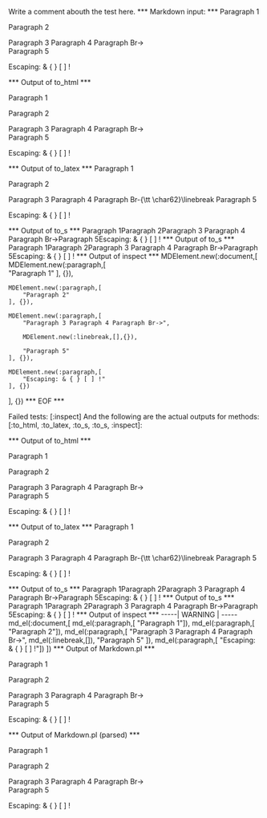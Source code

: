Write a comment abouth the test here.
*** Markdown input: ***
Paragraph 1

Paragraph 2


Paragraph 3
Paragraph 4
Paragraph Br->  
Paragraph 5



Escaping: & { } [ ] ! 

*** Output of to_html ***
<p>Paragraph 1</p
    ><p>Paragraph 2</p
    ><p>Paragraph 3 Paragraph 4 Paragraph Br-&gt;<br
      />Paragraph 5</p
    ><p>Escaping: &amp; { } [ ] !</p
  >
*** Output of to_latex ***
Paragraph 1

Paragraph 2

Paragraph 3 Paragraph 4 Paragraph Br-{\tt \char62}\linebreak Paragraph 5

Escaping: \& \{ \} [ ] !


*** Output of to_s ***
Paragraph 1Paragraph 2Paragraph 3 Paragraph 4 Paragraph Br->Paragraph 5Escaping: & { } [ ] !
*** Output of to_s ***
Paragraph 1Paragraph 2Paragraph 3 Paragraph 4 Paragraph Br->Paragraph 5Escaping: & { } [ ] !
*** Output of inspect ***
MDElement.new(:document,[	
	MDElement.new(:paragraph,[	
		"Paragraph 1"
	], {}),
	
	MDElement.new(:paragraph,[	
		"Paragraph 2"
	], {}),
	
	MDElement.new(:paragraph,[	
		"Paragraph 3 Paragraph 4 Paragraph Br->",
		
		MDElement.new(:linebreak,[],{}),
		
		"Paragraph 5"
	], {}),
	
	MDElement.new(:paragraph,[	
		"Escaping: & { } [ ] !"
	], {})
], {})
*** EOF ***




Failed tests:   [:inspect] 
And the following are the actual outputs for methods:
   [:to_html, :to_latex, :to_s, :to_s, :inspect]:


*** Output of to_html ***
<p>Paragraph 1</p
    ><p>Paragraph 2</p
    ><p>Paragraph 3 Paragraph 4 Paragraph Br-&gt;<br
      />Paragraph 5</p
    ><p>Escaping: &amp; { } [ ] !</p
  >
*** Output of to_latex ***
Paragraph 1

Paragraph 2

Paragraph 3 Paragraph 4 Paragraph Br-{\tt \char62}\linebreak Paragraph 5

Escaping: \& \{ \} [ ] !


*** Output of to_s ***
Paragraph 1Paragraph 2Paragraph 3 Paragraph 4 Paragraph Br->Paragraph 5Escaping: & { } [ ] !
*** Output of to_s ***
Paragraph 1Paragraph 2Paragraph 3 Paragraph 4 Paragraph Br->Paragraph 5Escaping: & { } [ ] !
*** Output of inspect ***
-----| WARNING | -----
md_el(:document,[
	md_el(:paragraph,[	"Paragraph 1"]),
	md_el(:paragraph,[	"Paragraph 2"]),
	md_el(:paragraph,[
		"Paragraph 3 Paragraph 4 Paragraph Br->",
		md_el(:linebreak,[]),
		"Paragraph 5"
	]),
	md_el(:paragraph,[	"Escaping: & { } [ ] !"])
])
*** Output of Markdown.pl ***
<p>Paragraph 1</p>

<p>Paragraph 2</p>

<p>Paragraph 3
Paragraph 4
Paragraph Br-> <br />
Paragraph 5</p>

<p>Escaping: &amp; { } [ ] ! </p>

*** Output of Markdown.pl (parsed) ***
<p>Paragraph 1</p
    ><p>Paragraph 2</p
    ><p>Paragraph 3
Paragraph 4
Paragraph Br-> <br
      />
Paragraph 5</p
    ><p>Escaping: &amp; { } [ ] ! </p
  >